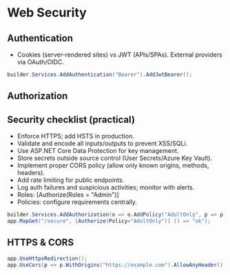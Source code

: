 # Web Security

## Authentication
- Cookies (server-rendered sites) vs JWT (APIs/SPAs). External providers via OAuth/OIDC.
```csharp
builder.Services.AddAuthentication("Bearer").AddJwtBearer();
```

## Authorization
## Security checklist (practical)
- Enforce HTTPS; add HSTS in production.
- Validate and encode all inputs/outputs to prevent XSS/SQLi.
- Use ASP.NET Core Data Protection for key management.
- Store secrets outside source control (User Secrets/Azure Key Vault).
- Implement proper CORS policy (allow only known origins, methods, headers).
- Add rate limiting for public endpoints.
- Log auth failures and suspicious activities; monitor with alerts.
- Roles: [Authorize(Roles = "Admin")]
- Policies: configure requirements centrally.
```csharp
builder.Services.AddAuthorization(o => o.AddPolicy("AdultOnly", p => p.RequireClaim("age", "18+")));
app.MapGet("/secure", [Authorize(Policy="AdultOnly")] () => "ok");
```

## HTTPS & CORS
```csharp
app.UseHttpsRedirection();
app.UseCors(p => p.WithOrigins("https://example.com").AllowAnyHeader().AllowAnyMethod());
```
